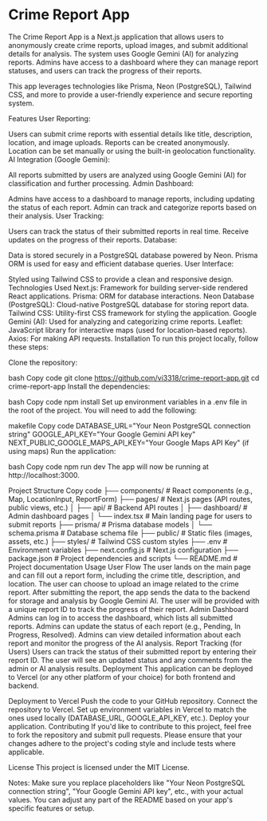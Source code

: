 
# Crime Report App

The Crime Report App is a Next.js application that allows users to anonymously create crime reports, upload images, and submit additional details for analysis. The system uses Google Gemini (AI) for analyzing reports. Admins have access to a dashboard where they can manage report statuses, and users can track the progress of their reports.

This app leverages technologies like Prisma, Neon (PostgreSQL), Tailwind CSS, and more to provide a user-friendly experience and secure reporting system.

Features
User Reporting:

Users can submit crime reports with essential details like title, description, location, and image uploads.
Reports can be created anonymously.
Location can be set manually or using the built-in geolocation functionality.
AI Integration (Google Gemini):

All reports submitted by users are analyzed using Google Gemini (AI) for classification and further processing.
Admin Dashboard:

Admins have access to a dashboard to manage reports, including updating the status of each report.
Admin can track and categorize reports based on their analysis.
User Tracking:

Users can track the status of their submitted reports in real time.
Receive updates on the progress of their reports.
Database:

Data is stored securely in a PostgreSQL database powered by Neon.
Prisma ORM is used for easy and efficient database queries.
User Interface:

Styled using Tailwind CSS to provide a clean and responsive design.
Technologies Used
Next.js: Framework for building server-side rendered React applications.
Prisma: ORM for database interactions.
Neon Database (PostgreSQL): Cloud-native PostgreSQL database for storing report data.
Tailwind CSS: Utility-first CSS framework for styling the application.
Google Gemini (AI): Used for analyzing and categorizing crime reports.
Leaflet: JavaScript library for interactive maps (used for location-based reports).
Axios: For making API requests.
Installation
To run this project locally, follow these steps:

Clone the repository:

bash
Copy code
git clone https://github.com/vi3318/crime-report-app.git
cd crime-report-app
Install the dependencies:

bash
Copy code
npm install
Set up environment variables in a .env file in the root of the project. You will need to add the following:

makefile
Copy code
DATABASE_URL="Your Neon PostgreSQL connection string"
GOOGLE_API_KEY="Your Google Gemini API key"
NEXT_PUBLIC_GOOGLE_MAPS_API_KEY="Your Google Maps API Key" (if using maps)
Run the application:

bash
Copy code
npm run dev
The app will now be running at http://localhost:3000.

Project Structure
Copy code
├── components/          # React components (e.g., Map, LocationInput, ReportForm)
├── pages/               # Next.js pages (API routes, public views, etc.)
│   ├── api/             # Backend API routes
│   ├── dashboard/       # Admin dashboard pages
│   └── index.tsx        # Main landing page for users to submit reports
├── prisma/              # Prisma database models
│   └── schema.prisma    # Database schema file
├── public/              # Static files (images, assets, etc.)
├── styles/              # Tailwind CSS custom styles
├── .env                 # Environment variables
├── next.config.js       # Next.js configuration
├── package.json         # Project dependencies and scripts
└── README.md            # Project documentation
Usage
User Flow
The user lands on the main page and can fill out a report form, including the crime title, description, and location.
The user can choose to upload an image related to the crime report.
After submitting the report, the app sends the data to the backend for storage and analysis by Google Gemini AI.
The user will be provided with a unique report ID to track the progress of their report.
Admin Dashboard
Admins can log in to access the dashboard, which lists all submitted reports.
Admins can update the status of each report (e.g., Pending, In Progress, Resolved).
Admins can view detailed information about each report and monitor the progress of the AI analysis.
Report Tracking (for Users)
Users can track the status of their submitted report by entering their report ID.
The user will see an updated status and any comments from the admin or AI analysis results.
Deployment
This application can be deployed to Vercel (or any other platform of your choice) for both frontend and backend.

Deployment to Vercel
Push the code to your GitHub repository.
Connect the repository to Vercel.
Set up environment variables in Vercel to match the ones used locally (DATABASE_URL, GOOGLE_API_KEY, etc.).
Deploy your application.
Contributing
If you'd like to contribute to this project, feel free to fork the repository and submit pull requests. Please ensure that your changes adhere to the project's coding style and include tests where applicable.

License
This project is licensed under the MIT License.

Notes:
Make sure you replace placeholders like "Your Neon PostgreSQL connection string", "Your Google Gemini API key", etc., with your actual values.
You can adjust any part of the README based on your app's specific features or setup.
